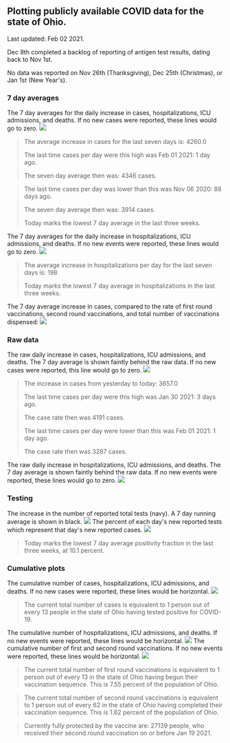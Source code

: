 ## Plotting publicly available COVID data for the state of Ohio. 

Last updated: Feb 02 2021. 

Dec 8th completed a backlog of reporting of antigen test results, dating back to Nov 1st.

No data was reported on Nov 26th (Thanksgiving), Dec 25th (Christmas), or Jan 1st (New Year's).
### 7 day averages
The 7 day averages for the daily increase in cases, hospitalizations, ICU admissions, and deaths. If no new cases were reported, these lines would go to zero.
![](7dayaverage_cases.png)

>The average increase in cases for the last seven days is: 4260.0
>
>The last time cases per day were this high was Feb 01 2021: 1 day ago.
>
>The seven day average then was: 4346 cases.

>
>The last time cases per day was lower than this was Nov 06 2020: 88 days ago.
>
>The seven day average then was: 3914 cases.
>
>Today marks the lowest 7 day average in the last three weeks.

The 7 day averages for the daily increase in hospitalizations, ICU admissions, and deaths. If no new events were reported, these lines would go to zero.
![](7dayaverage_hospital.png)

>The average increase in hospitalizations per day for the last seven days is: 198
>
>Today marks the lowest 7 day average in hospitalizations in the last three weeks.

The 7 day average increase in cases, compared to the rate of first round vaccinations, second round vaccinations, and total number of vaccinations dispensed:
![](DailyVaccinationsCases.png)

### Raw data
The raw daily increase in cases, hospitalizations, ICU admissions, and deaths. The 7 day average is shown faintly behind the raw data. If no new cases were reported, this line would go to zero.
![](DailyCases.png)

>The increase in cases from yesterday to today: 3657.0 
>
>The last time cases per day were this high was Jan 30 2021: 3 days ago. 
>
>The case rate then was 4191 cases.
>
>The last time cases per day were lower than this was Feb 01 2021: 1 day ago. 
>
>The case rate then was 3287 cases.

The raw daily increase in hospitalizations, ICU admissions, and deaths. The 7 day average is shown faintly behind the raw data. If no new events were reported, these lines would go to zero.
![](DailyHospitalizations.png)

### Testing

The increase in the number of reported total tests (navy). A 7 day running average is shown in black.
![](DailyTests.png)
The percent of each day's new reported tests which represent that day's new reported cases.
![](percentpositive_tests.png)

>Today marks the lowest 7 day average positivity fraction in the last three weeks, at 10.1 percent.

### Cumulative plots
The cumulative number of cases, hospitalizations, ICU admissions, and deaths. If no new cases were reported, these lines would be horizontal.
![](Cases.png)

>The current total number of cases is equivalent to 1 person out of every 13 people in the state of Ohio having tested positive for COVID-19.

The cumulative number of hospitalizations, ICU admissions, and deaths. If no new events were reported, these lines would be horizontal.
![](Hospitalizations.png)
The cumulative number of first and second round vaccinations. If no new events were reported, these lines would be horizontal.
![](Vaccinations.png)

>The current total number of first round vaccinations is equivalent to 1 person out of every 13 in the state of Ohio having begun their vaccination sequence.
>This is 7.55 percent of the population of Ohio.

>The current total number of second round vaccinations is equivalent to 1 person out of every 62 in the state of Ohio having completed their vaccination sequence.
>This is 1.62 percent of the population of Ohio.

>Currently fully protected by the vaccine are: 27139 people, who received their second round vaccination on or before Jan 19 2021.

